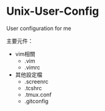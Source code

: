 # Unix-User-Config
User configuration for me

主要元件：
- vim相關
  - .vim
  - .vimrc
- 其他設定檔
  - .screenrc
  - .tcshrc
  - .tmux.conf
  - .gitconfig
